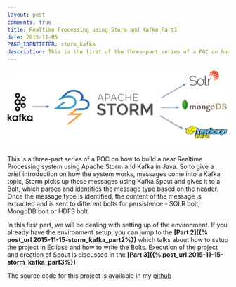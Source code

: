 ```yaml
---
layout: post
comments: true
title: Realtime Processing using Storm and Kafka Part1
date: 2015-11-05
PAGE_IDENTIFIER: storm_kafka
description: This is the first of the three-part series of a POC on how to build a near Realtime Processing system using Apache Storm and Kafka in Java. In this first part, we will be dealing with setting up of the environment.
---
```

<div class="col three">
	<img class="col three" src="/img/storm_blog_header.png">
</div>

This is a three-part series of a POC on how to build a near Realtime Processing system using Apache Storm and Kafka in Java. So to give a brief introduction on how the system works, messages come into a Kafka topic, Storm picks up these messages using Kafka Spout and gives it to a Bolt, which parses and identifies the message type based on the header. Once the message type is identified, the content of the message is extracted and is sent to different bolts for persistence - SOLR bolt, MongoDB bolt or HDFS bolt.

In this first part, we will be dealing with setting up of the environment. If you already have the environment setup, you can jump to the **[Part 2]({% post_url 2015-11-15-storm_kafka_part2%})** which talks about how to setup the project in Eclipse and how to write the Bolts. Execution of the project and creation of Spout is discussed in the **[Part 3]({% post_url 2015-11-15-storm_kafka_part3%})**

The source code for this project is available in my <a href="https://github.com/soniclavier/hadoop/tree/master/stormkafka" target="blank">github</a>
